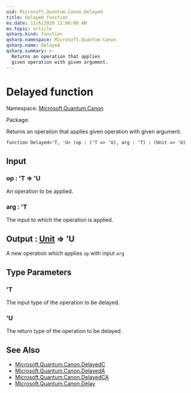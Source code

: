 ```yaml
---
uid: Microsoft.Quantum.Canon.Delayed
title: Delayed function
ms.date: 11/6/2020 12:00:00 AM
ms.topic: article
qsharp.kind: function
qsharp.namespace: Microsoft.Quantum.Canon
qsharp.name: Delayed
qsharp.summary: >-
  Returns an operation that applies
  given operation with given argument.
---
```


# Delayed function

Namespace: [Microsoft.Quantum.Canon](xref:Microsoft.Quantum.Canon)

Package: [](https://nuget.org/packages/)


Returns an operation that appliesgiven operation with given argument.

```qsharp
function Delayed<'T, 'U> (op : ('T => 'U), arg : 'T) : (Unit => 'U)
```


## Input

### op : 'T => 'U 

An operation to be applied.


### arg : 'T

The input to which the operation is applied.



## Output : [Unit](xref:microsoft.quantum.lang-ref.unit) => 'U 

A new operation which applies `op` with input `arg`

## Type Parameters

### 'T

The input type of the operation to be delayed.
### 'U

The return type of the operation to be delayed.

## See Also

- [Microsoft.Quantum.Canon.DelayedC](xref:Microsoft.Quantum.Canon.DelayedC)
- [Microsoft.Quantum.Canon.DelayedA](xref:Microsoft.Quantum.Canon.DelayedA)
- [Microsoft.Quantum.Canon.DelayedCA](xref:Microsoft.Quantum.Canon.DelayedCA)
- [Microsoft.Quantum.Canon.Delay](xref:Microsoft.Quantum.Canon.Delay)